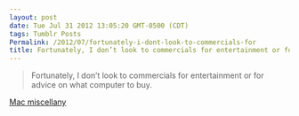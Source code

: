 ```yaml
---
layout: post
date: Tue Jul 31 2012 13:05:20 GMT-0500 (CDT)
tags: Tumblr Posts
Permalink: /2012/07/fortunately-i-dont-look-to-commercials-for
title: Fortunately, I don’t look to commercials for entertainment or for advice on what computer to buy.
---
```


> Fortunately, I don’t look to commercials for entertainment or for advice on what computer to buy.

[Mac miscellany](http://www.leancrew.com/all-this/2012/07/mac-miscellany/)
